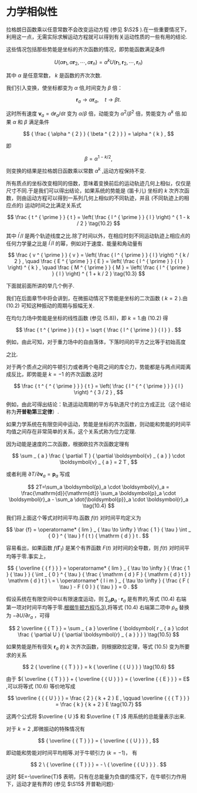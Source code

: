 # 力学相似性

拉格朗日函数乘以任意常数不会改变运动方程 (参见 $\S2$ ).在一些重要情况下，利用这一点，无需实际求解运动方程就可以得到有关运动性质的一些有用的结论.

这些情况包括那些势能是坐标的齐次函数的情况，即势能函数满足条件

$$
U ( \alpha \boldsymbol{r} _ { 1 } , \alpha \boldsymbol{r} _ { 2 } , \cdots , \alpha \boldsymbol{r} _ { n } ) = \alpha ^ { k } U ( \boldsymbol{r} _ { 1 } , \boldsymbol{r} _ { 2 } , \cdots , \boldsymbol{r} _ { n } ) \tag{10.1}
$$

其中 $\alpha$ 是任意常数， $k$ 是函数的齐次次数.

我们引入变换，使坐标都变为 $\alpha$ 倍,时间变为 $\beta$ 倍：

$$
\boldsymbol{r} _ { a } \rightarrow { \alpha } \boldsymbol{r} _ { a } , \quad t \rightarrow { \beta } t .
$$

这时所有速度 $\boldsymbol { v } _ { a } = \mathrm { d } \boldsymbol { r } _ { a } / \mathrm { d } t$ 变为 $\alpha / \beta$ 倍，动能变为 $\alpha ^ { 2 } / \beta ^ { 2 }$ 倍，势能变为 $\alpha ^ { k }$ 倍.如果 $\alpha$ 和 $\beta$ 满足条件

$$
{ \frac { \alpha ^ { 2 } } { \beta ^ { 2 } } } = \alpha ^ { k } ,
$$

即

$$
\beta = \alpha ^ { 1 - k / 2 } ,
$$

则变换的结果是拉格朗日函数乘以常数 $\alpha ^ { k }$ ,运动方程保持不变.

所有质点的坐标改变相同的倍数，意味着变换前后的运动轨迹几何上相似，仅仅是尺寸不同.于是我们可以得出结论，如果系统的势能是 (笛卡儿) 坐标的 $k$ 次齐次函数，则由运动方程可以得到一系列几何上相似的不同轨迹，并且 (不同轨迹上的相应点的) 运动时间之比满足关系式

$$
\frac { t ^ { \prime } } { t } = \left( \frac { l ^ { \prime } } { l } \right) ^ { 1 - k / 2 } \tag{10.2}
$$

其中 $l ^ { \prime } / l$ 是两个轨迹线度之比.除了时间以外，在相应时刻不同运动轨迹上相应点的任何力学量之比是 $l ^ { \prime } / l$ 的幂，例如对于速度、能量和角动量有

$$
\frac { v ^ { \prime } } { v } = \left( \frac { l ^ { \prime } } { l } \right) ^ { k / 2 } , \quad \frac { E ^ { \prime } } { E } = \left( \frac { l ^ { \prime } } { l } \right) ^ { k } , \quad \frac { M ^ { \prime } } { M } = \left( \frac { l ^ { \prime } } { l } \right) ^ { 1 + k / 2 } \tag{10.3}
$$

下面就前面所讲的举几个例子.

我们在后面章节中将会讲到，在微振动情况下势能是坐标的二次函数 ( $k = 2$ ).由 (10.2) 可知这种振动的周期与振幅无关.

在均匀力场中势能是坐标的线性函数 (参见 (5.8))，即 $k=1$.由 (10.2) 得

$$
\frac { t ^ { \prime } } { t } = \sqrt { \frac { l ^ { \prime } } { l } } .
$$

例如，由此可知，对于重力场中的自由落体，下落时间的平方之比等于初始高度

之比.

对于两个质点之间的牛顿引力或者两个电荷之间的库仑力，势能都是与两点间距离成反比，即势能是 $k = - 1$ 的齐次函数.这时

$$
\frac { t ^ { ^ { \prime } } } { t } = \left( \frac { l ^ { ^ { \prime } } } { l } \right) ^ { 3 / 2 } ,
$$

例如，由此可得出结论：轨道运动周期的平方与轨道尺寸的立方成正比（这个结论称为**开普勒第三定律**）.

如果力学系统在有限空间中运动，势能是坐标的齐次函数，则动能和势能的时间平均值之间存在非常简单的关系，这个关系式称为位力定理.

因为动能是速度的二次函数，根据欧拉齐次函数定理有

$$
\sum _ { a } \frac { \partial T } { \partial \boldsymbol{v} _ { a } } \cdot \boldsymbol{v} _ { a } = 2 T ,
$$

或者利用 ${ \partial T } / { \partial { \boldsymbol { v } } _ { a } } = { \boldsymbol { p } } _ { a }$ 写成

$$
2T=\sum_a \boldsymbol{p}_a \cdot \boldsymbol{v}_a = \frac{\mathrm{d}}{\mathrm{dt}} \sum_a \boldsymbol{p}_a \cdot \boldsymbol{r}_a - \sum_a \dot{\boldsymbol{p}}_a \cdot \boldsymbol{r}_a \tag{10.4}
$$

我们将上面这个等式对时间平均.函数 $f ( t )$ 对时间平均定义为

$$
\bar {f} = \operatorname* { lim } _ { \tau \to \infty } \frac { 1 } { \tau } \int _ { 0 } ^ { \tau } f ( t ) { \mathrm { d } } t .
$$

容易看出，如果函数 $f ( \mathbf { \Gamma } _ { t } )$ 是某个有界函数 $F ( t )$ 对时间的全导数，则 $f ( t )$ 对时间平均等于零.事实上，

$$
{ \overline { { f } } } = \operatorname* { lim } _ { \tau \to \infty } { \frac { 1 } { \tau } } { \int _ { 0 } ^ { \tau } { \frac { \mathrm { d } F } { \mathrm { d } t } } \mathrm { d } t } \ = \ \operatorname* { l i m } _ { \tau \to \infty } { \frac { F ( \tau ) - F ( 0 ) } { \tau } } = 0 .
$$

假设系统在有限空间中以有限速度运动，则 $\sum _ { a } { \boldsymbol{p} _ { a } } \cdot \boldsymbol{ r } _ { a }$ 是有界的,等式 (10.4) 右端第一项对时间平均等于零.[根据牛顿方程(5.3)](5质点系的拉格朗日函数.md##Landua_dynamics_5_3),将等式 (10.4) 右端第二项中 ${ \dot { p } } _ { a }$ 替换为 $- \partial U / \partial r _ { a }$ ，可得

$$
2 \overline { { T } } = \sum _ { a } \overline { \boldsymbol{ r _ { a } \cdot \frac { \partial U } { \partial \boldsymbol{r} _ { a } } } } \tag{10.5}
$$

如果势能是所有径矢 $\boldsymbol{r}_a$ 的 $k$ 次齐次函数，则根据欧拉定理，等式 (10.5) 变为所要求的关系

$$
2 { \overline { { T } } } = k { \overline { { U } } } \tag{10.6}
$$

由于 ${ \overline { { T } } } + { \overline { { U } } } = { \overline { { E } } } = E$ ,可以将等式 (10.6) 等价地写成

$$
\overline { { { U } } } = \frac { 2 } { k + 2 } E , \qquad \overline { { { T } } } = \frac { k } { k + 2 } E \tag{10.7}
$$

这两个公式将 $\overline { U }$ 和 $\overline { T }$ 用系统的总能量表示出来.

对于 $k = 2$ ,即微振动的特殊情况有

$$
{ \overline { { T } } } = { \overline { { U } } } ,
$$

即动能和势能对时间平均相等.对于牛顿引力 ($k=-1$)， 有

$$
2 \ { \overline { { T } } } = - \ { \overline { { U } } } .
$$

这时 $E=-\overline{T}$ 表明，只有在总能量为负值的情况下，在牛顿引力作用下，运动才是有界的 (参见 $\S15$ 开普勒问题)·
